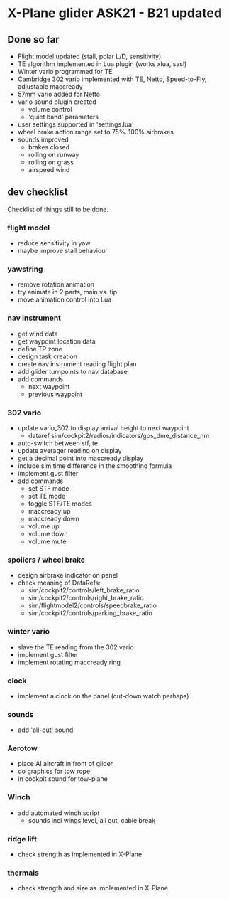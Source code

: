 # X-Plane glider ASK21 - B21 updated

## Done so far

* Flight model updated (stall, polar L/D, sensitivity)
* TE algorithm implemented in Lua plugin (works xlua, sasl)
* Winter vario programmed for TE
* Cambridge 302 vario implemented with TE, Netto, Speed-to-Fly, adjustable maccready
* 57mm vario added for Netto
* vario sound plugin created
  - volume control
  - 'quiet band' parameters
* user settings supported in 'settings.lua'
* wheel brake action range set to 75%..100% airbrakes
* sounds improved
  - brakes closed
  - rolling on runway
  - rolling on grass
  - airspeed wind

## dev checklist

Checklist of things still to be done.

### flight model

* reduce sensitivity in yaw
* maybe improve stall behaviour

### yawstring

* remove rotation animation
* try animate in 2 parts, main vs. tip
* move animation control into Lua

### nav instrument

* get wind data
* get waypoint location data
* define TP zone
* design task creation
* create nav instrument reading flight plan
* add glider turnpoints to nav database
* add commands
  - next waypoint
  - previous waypoint

### 302 vario

* update vario_302 to display arrival height to next waypoint
  - dataref sim/cockpit2/radios/indicators/gps_dme_distance_nm
* auto-switch between stf, te
* update averager reading on display
* get a decimal point into maccready display
* include sim time difference in the smoothing formula
* implement gust filter
* add commands
  - set STF mode
  - set TE mode
  - toggle STF/TE modes
  - maccready up
  - maccready down
  - volume up
  - volume down
  - volume mute

### spoilers / wheel brake

* design airbrake indicator on panel
* check meaning of DataRefs:
  - sim/cockpit2/controls/left_brake_ratio
  - sim/cockpit2/controls/right_brake_ratio
  - sim/flightmodel2/controls/speedbrake_ratio
  - sim/cockpit2/controls/parking_brake_ratio

### winter vario

* slave the TE reading from the 302 vario
* implement gust filter
* implement rotating maccready ring

### clock

* implement a clock on the panel (cut-down watch perhaps)

### sounds

* add 'all-out' sound

### Aerotow

* place AI aircraft in front of glider
* do graphics for tow rope
* in cockpit sound for tow-plane

### Winch

* add automated winch script
  - sounds incl wings level, all out, cable break

### ridge lift

* check strength as implemented in X-Plane

### thermals

* check strength and size as implemented in X-Plane

